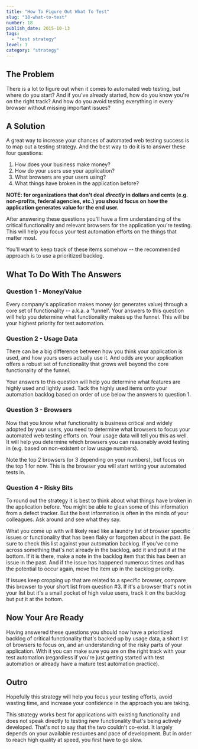```yaml
---
title: "How To Figure Out What To Test"
slug: "18-what-to-test"
number: 18
publish_date: 2015-10-13
tags: 
  - "test strategy"
level: 1
category: "strategy"
---
```


## The Problem

There is a lot to figure out when it comes to automated web testing, but where do you start? And if you've already started, how do you know you're on the right track? And how do you avoid testing everything in every browser without missing important issues?

## A Solution

A great way to increase your chances of automated web testing success is to map out a testing strategy. And the best way to do it is to answer these four questions:

1. How does your business make money?  
2. How do your users use your application?  
3. What browsers are your users using?  
4. What things have broken in the application before?  

__NOTE: for organizations that don't deal *directly* in dollars and cents (e.g. non-profits, federal agencies, etc.) you should focus on how the application generates value for the end user.__

After answering these questions you'll have a firm understanding of the critical functionality and relevant browsers for the application you're testing. This will help you focus your test automation efforts on the things that matter most. 

You'll want to keep track of these items somehow -- the recommended approach is to use a prioritized backlog.

## What To Do With The Answers

### Question 1 - Money/Value

Every company's application makes money (or generates value) through a core set of functionality -- a.k.a. a 'funnel'. Your answers to this question will help you determine what functionality makes up the funnel. This will be your highest priority for test automation.

### Question 2 - Usage Data

There can be a big difference between how you think your application is used, and how yours users actually use it. And odds are your application offers a robust set of functionality that grows well beyond the core functionality of the funnel.

Your answers to this question will help you determine what features are highly used and lightly used. Tack the highly used items onto your automation backlog based on order of use below the answers to question 1.

### Question 3 - Browsers

Now that you know what functionality is business critical and widely adopted by your users, you need to determine what browsers to focus your automated web testing efforts on. Your usage data will tell you this as well. It will help you determine which browsers you can reasonably avoid testing in (e.g. based on non-existent or low usage numbers). 

Note the top 2 browsers (or 3 depending on your numbers), but focus on the top 1 for now. This is the browser you will start writing your automated tests in.

### Question 4 - Risky Bits

To round out the strategy it is best to think about what things have broken in the application before. You might be able to glean some of this information from a defect tracker. But the best information is often in the minds of your colleagues. Ask around and see what they say.

What you come up with will likely read like a laundry list of browser specific issues or functionality that has been flaky or forgotten about in the past. Be sure to check this list against your automation backlog. If you've come across something that's not already in the backlog, add it and put it at the bottom. If it is there, make a note in the backlog item that this has been an issue in the past. And if the issue has happened numerous times and has the potential to occur again, move the item up in the backlog priority.

If issues keep cropping up that are related to a specific browser, compare this browser to your short list from question #3. If it's a browser that's not in your list but it's a small pocket of high value users, track it on the backlog but put it at the bottom.

## Now Your Are Ready

Having answered these questions you should now have a prioritized backlog of critical functionality that's backed up by usage data, a short list of browsers to focus on, and an understanding of the risky parts of your application. With it you can make sure you are on the right track with your test automation (regardless if you're just getting started with test automation or already have a mature test automation practice).

## Outro

Hopefully this strategy will help you focus your testing efforts, avoid wasting time, and increase your confidence in the approach you are taking.

This strategy works best for applications with existing functionality and does not speak directly to testing new functionality that's being actively developed. That's not to say that the two couldn't co-exist. It largely depends on your available resources and pace of development. But in order to reach high quality at speed, you first have to go slow.
